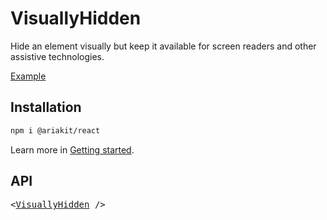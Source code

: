 # VisuallyHidden

<p data-description>
  Hide an element visually but keep it available for screen readers and other assistive technologies.
</p>

<a href="../examples/visually-hidden/index.tsx" data-playground>Example</a>

## Installation

```sh
npm i @ariakit/react
```

Learn more in [Getting started](/guide/getting-started).

## API

<pre data-api>
&lt;<a href="/apis/visually-hidden">VisuallyHidden</a> /&gt;
</pre>
